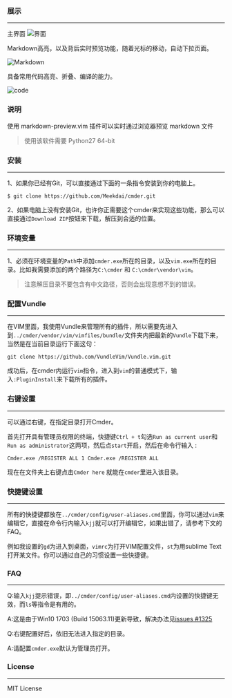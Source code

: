 ### 展示
---

主界面
![界面](https://github.com/Meekdai/cmder/raw/master/image/1.png)

Markdown高亮，以及背后实时预览功能，随着光标的移动，自动下拉页面。

![Markdown](https://github.com/Meekdai/cmder/raw/master/image/2.png)

具备常用代码高亮、折叠、编译的能力。

![code](https://github.com/Meekdai/cmder/raw/master/image/3.png)

### 说明

使用 markdown-preview.vim 插件可以实时通过浏览器预览 markdown 文件

> 使用该软件需要 Python27 64-bit

### 安装
---
1、如果你已经有Git，可以直接通过下面的一条指令安装到你的电脑上。

```
$ git clone https://github.com/Meekdai/cmder.git
```

2、如果电脑上没有安装Git，也许你正需要这个cmder来实现这些功能，那么可以直接通过`Download ZIP`按钮来下载，解压到合适的位置。

### 环境变量
---
1、必须在环境变量的`Path`中添加`cmder.exe`所在的目录，以及`vim.exe`所在的目录。比如我需要添加的两个路径为`C:\cmder` 和 `C:\cmder\vendor\vim`。 

> 注意解压目录不要包含有中文路径，否则会出现意想不到的错误。

### 配置Vundle
---
在VIM里面，我使用Vundle来管理所有的插件，所以需要先进入到`../cmder/vendor/vim/vimfiles/bundle/`文件夹内把最新的`Vundle`下载下来，当然是在当前目录运行下面这句：

```
git clone https://github.com/VundleVim/Vundle.vim.git
```

成功后，在cmder内运行`vim`指令，进入到`vim`的普通模式下，输入`:PluginInstall`来下载所有的插件。

### 右键设置
---
可以通过右键，在指定目录打开Cmder。

首先打开具有管理员权限的终端，快捷键`Ctrl + t`勾选`Run as current user`和`Run as administrator`这两项，然后点`start`开启，然后在命令行输入 :

```
Cmder.exe /REGISTER ALL 1 Cmder.exe /REGISTER ALL 
```
现在在文件夹上右键点击`Cmder here` 就能在`cmder`里进入该目录。


### 快捷键设置
---
所有的快捷键都放在`../cmder/config/user-aliases.cmd`里面，你可以通过`vim`来编辑它，直接在命令行内输入`kjj`就可以打开编辑它，如果出错了，请参考下文的FAQ。

例如我设置的`gd`为进入到桌面，`vimrc`为打开VIM配置文件，`st`为用sublime Text打开某文件。你可以通过自己的习惯设置一些快捷键。

### FAQ
---

Q:输入`kjj`提示错误，即`../cmder/config/user-aliases.cmd`内设置的快捷键无效，而`ls`等指令是有用的。

A:这是由于Win10 1703 (Build 15063.11)更新导致，解决办法见[issues #1325](https://github.com/cmderdev/cmder/issues/1325)

Q:右键配置好后，依旧无法进入指定的目录。

A:请配置`cmder.exe`默认为管理员打开。

### License
---

MIT License





